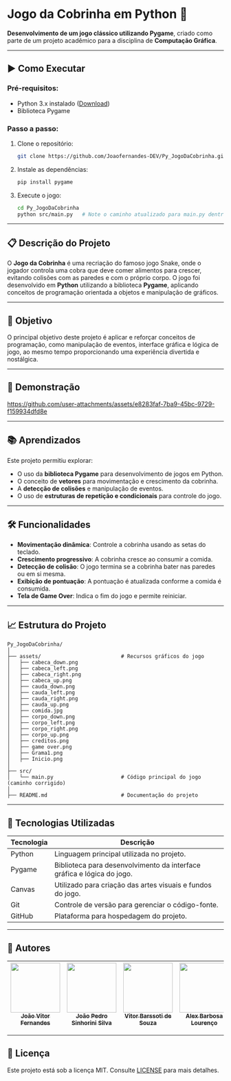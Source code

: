 # Jogo da Cobrinha em Python 🐍

**Desenvolvimento de um jogo clássico utilizando Pygame**, criado como parte de um projeto acadêmico para a disciplina de **Computação Gráfica**.  

---

## ▶️ Como Executar  
### Pré-requisitos:  
- Python 3.x instalado ([Download](https://www.python.org/downloads/))  
- Biblioteca Pygame  

### Passo a passo:  
1. Clone o repositório:  
   ```bash
   git clone https://github.com/Joaofernandes-DEV/Py_JogoDaCobrinha.git
   ```
2. Instale as dependências:  
   ```bash
   pip install pygame
   ```
3. Execute o jogo:  
   ```bash
   cd Py_JogoDaCobrinha
   python src/main.py   # Note o caminho atualizado para main.py dentro da pasta src
   ```

---

## 📋 Descrição do Projeto  
O **Jogo da Cobrinha** é uma recriação do famoso jogo Snake, onde o jogador controla uma cobra que deve comer alimentos para crescer, evitando colisões com as paredes e com o próprio corpo. O jogo foi desenvolvido em **Python** utilizando a biblioteca **Pygame**, aplicando conceitos de programação orientada a objetos e manipulação de gráficos.  

---

## 🎯 Objetivo  
O principal objetivo deste projeto é aplicar e reforçar conceitos de programação, como manipulação de eventos, interface gráfica e lógica de jogo, ao mesmo tempo proporcionando uma experiência divertida e nostálgica.  

---

## 🎥 Demonstração  

https://github.com/user-attachments/assets/e8283faf-7ba9-45bc-9729-f159934dfd8e

---

## 📚 Aprendizados  
Este projeto permitiu explorar:  
- O uso da **biblioteca Pygame** para desenvolvimento de jogos em Python.  
- O conceito de **vetores** para movimentação e crescimento da cobrinha.  
- A **detecção de colisões** e manipulação de eventos.  
- O uso de **estruturas de repetição e condicionais** para controle do jogo.  

---

## 🛠️ Funcionalidades  
- **Movimentação dinâmica**: Controle a cobrinha usando as setas do teclado.  
- **Crescimento progressivo**: A cobrinha cresce ao consumir a comida.  
- **Detecção de colisão**: O jogo termina se a cobrinha bater nas paredes ou em si mesma.  
- **Exibição de pontuação**: A pontuação é atualizada conforme a comida é consumida.  
- **Tela de Game Over**: Indica o fim do jogo e permite reiniciar.  

---

## 📈 Estrutura do Projeto  
```plaintext
Py_JogoDaCobrinha/
│
├── assets/                          # Recursos gráficos do jogo
│   ├── cabeca_down.png
│   ├── cabeca_left.png
│   ├── cabeca_right.png
│   ├── cabeca_up.png
│   ├── cauda_down.png
│   ├── cauda_left.png
│   ├── cauda_right.png
│   ├── cauda_up.png
│   ├── comida.jpg
│   ├── corpo_down.png
│   ├── corpo_left.png
│   ├── corpo_right.png
│   ├── corpo_up.png
│   ├── creditos.png
│   ├── game over.png
│   ├── Grama1.png
│   ├── Inicio.png
│
├── src/
│   └── main.py                      # Código principal do jogo (caminho corrigido)
│
├── README.md                        # Documentação do projeto
```

---

## 🚀 Tecnologias Utilizadas  

| Tecnologia | Descrição |
|------------|-----------|
| Python     | Linguagem principal utilizada no projeto. |
| Pygame     | Biblioteca para desenvolvimento da interface gráfica e lógica do jogo. |
| Canvas     | Utilizado para criação das artes visuais e fundos do jogo. |
| Git        | Controle de versão para gerenciar o código-fonte. |
| GitHub     | Plataforma para hospedagem do projeto. |

---

## 👥 Autores  

| [<img src="https://avatars.githubusercontent.com/u/170758704?s=400&v=4" width=115><br><sub>João Vitor Fernandes</sub>](https://github.com/Joaofernandes-DEV) | [<img src="https://avatars.githubusercontent.com/u/170688856?v=4" width=115><br><sub>João Pedro Sinhorini Silva</sub>](https://github.com/wesker4k) | [<img src="https://avatars.githubusercontent.com/u/187339283?v=4" width=115><br><sub>Vitor Barssoti de Souza</sub>](https://github.com/VSampaio13) | [<img src="https://avatars.githubusercontent.com/u/187325307?v=4" width=115><br><sub>Alex Barbosa Lourenço</sub>](https://github.com/4lexbarbosa) |
|:----------------------------------------------------------------------------------------------------------------------------------------------------------:|:------------------------------------------------------------------------------------------------------------------------------------:|:----------------------------------------------------------------------------------------------------------------------------------:|:----------------------------------------------------------------------------------------------------------------------------------:|

---

## 📜 Licença  
Este projeto está sob a licença MIT. Consulte [LICENSE](LICENSE) para mais detalhes.  
